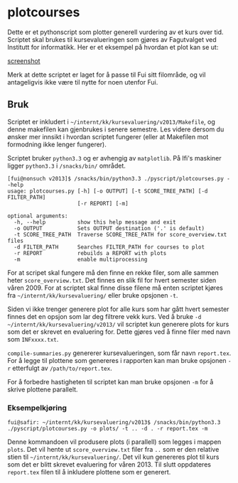 plotcourses
===========

Dette er et pythonscript som plotter generell vurdering av et kurs over
tid. Scriptet skal brukes til kursevalueringen som gjøres av Fagutvalget ved
Institutt for informatikk. Her er et eksempel på hvordan et plot kan se ut:

[screenshot](example_plot.pdf)

Merk at dette scriptet er laget for å passe til Fui sitt filområde, og vil
antageligvis ikke være til nytte for noen utenfor Fui. 

## Bruk

Scriptet er inkludert i `~/internt/kk/kursevaluering/v2013/Makefile`, og
denne makefilen kan gjenbrukes i senere semestre. Les videre dersom du
ønsker mer innsikt i hvordan scriptet fungerer (eller at Makefilen mot
formodning ikke lenger fungerer).

Scriptet bruker `python3.3` og er avhengig av `matplotlib`. På Ifi's
maskiner ligger `python3.3` i `/snacks/bin/` området.

    [fui@nonsuch v2013]$ /snacks/bin/python3.3 ./pyscript/plotcourses.py --help
    usage: plotcourses.py [-h] [-o OUTPUT] [-t SCORE_TREE_PATH] [-d FILTER_PATH]
                          [-r REPORT] [-m]
    
    optional arguments:
      -h, --help          show this help message and exit
      -o OUTPUT           Sets OUTPUT destination ('.' is default)
      -t SCORE_TREE_PATH  Traverse SCORE_TREE_PATH for score_overview.txt files
      -d FILTER_PATH      Searches FILTER_PATH for courses to plot
      -r REPORT           rebuilds a REPORT with plots
      -m                  enable multiprocessing

For at scripet skal fungere må den finne en rekke filer, som alle sammen
heter  `score_overview.txt`. Det finnes en slik fil for hvert semester siden
våren 2009. For at scriptet skal finne disse filene må enten scriptet kjøres
fra `~/internt/kk/kursevaluering/` eller bruke opsjonen `-t`.

Siden vi ikke trenger generere plot for alle kurs som har gått hvert
semester finnes det en opsjon som lar deg filtrere vekk kurs. Ved å bruke
`-d ~/internt/kk/kursevaluering/v2013/` vil scriptet kun generere plots for
kurs som det er skrevet en evaluering for. Dette gjøres ved å finne filer
med navn som `INFxxxx.txt`.

`compile-summaries.py` genererer kursevalueringen, som får navn
`report.tex`. For å legge til plottene som genereres i rapporten kan man
bruke opsjonen `-r` etterfulgt av `/path/to/report.tex`.

For å forbedre hastigheten til scriptet kan man bruke opsjonen `-m` for å
skrive plottene parallelt.

### Eksempelkjøring

    fui@safir: ~/internt/kk/kursevaluering/v2013$ /snacks/bin/python3.3 ./pyscript/plotcourses.py -o plots/ -t .. -d . -r report.tex -m

Denne kommandoen vil produsere plots (i parallell) som legges i mappen
`plots`. Det vil hente ut `score_overview.txt` filer fra `..` som er den
relative stien til `~/internt/kk/kursevaluering/`. Det vil kun genereres
plot til kurs som det er blitt skrevet evaluering for våren 2013. Til slutt
oppdateres `report.tex` filen til å inkludere plottene som er generert.
